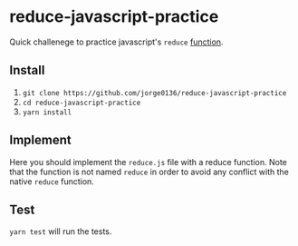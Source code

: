 # reduce-javascript-practice
Quick challenege to practice javascript's `reduce` [function](https://www.freecodecamp.org/news/reduce-f47a7da511a9/). 

## Install

1. `git clone https://github.com/jorge0136/reduce-javascript-practice`
2. `cd reduce-javascript-practice`
3. `yarn install`

## Implement

Here you should implement the `reduce.js` file with a reduce function. Note that the function is not named `reduce` in
order to avoid any conflict with the native `reduce` function. 

## Test 

`yarn test` will run the tests. 

